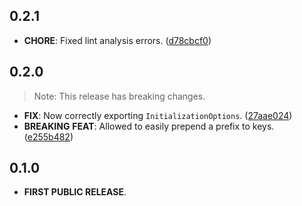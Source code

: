 ## 0.2.1

- **CHORE**: Fixed lint analysis errors. ([d78cbcf0](https://github.com/Skyost/SimpleSecureStorage/commit/d78cbcf050680f74e43da2aa9a3064065f3b057d))

## 0.2.0

> Note: This release has breaking changes.

 - **FIX**: Now correctly exporting `InitializationOptions`. ([27aae024](https://github.com/Skyost/SimpleSecureStorage/commit/27aae0247381d0ba8b6e2c18db946d75d8111695))
 - **BREAKING** **FEAT**: Allowed to easily prepend a prefix to keys. ([e255b482](https://github.com/Skyost/SimpleSecureStorage/commit/e255b48215f99d682d8d5f07fd8e4a6ebaf92043))

## 0.1.0

- **FIRST PUBLIC RELEASE**.
